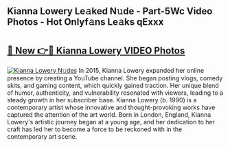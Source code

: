 ## Kianna Lowery Le𝚊ked N𝚞de - Part-5Wc Video Photos - Hot Onlyf𝚊ns Le𝚊ks qExxx

# <h2><a href="http://ab20172.deff.icu/?id=Kianna+Lowery">🔗 New 👉🔴 Kianna Lowery VIDEO Photos</a></h2>

[![Kianna Lowery N𝚞des](https://i.imgur.com/rIISA9y.gif)](http://ab20172.deff.icu/?id=Kianna+Lowery)
In 2015, Kianna Lowery expanded her online presence by creating a YouTube channel. She began posting vlogs, comedy skits, and gaming content, which quickly gained traction. Her unique blend of humor, authenticity, and vulnerability resonated with viewers, leading to a steady growth in her subscriber base. Kianna Lowery (b. 1990) is a contemporary artist whose innovative and thought-provoking works have captured the attention of the art world. Born in London, England, Kianna Lowery's artistic journey began at a young age, and her dedication to her craft has led her to become a force to be reckoned with in the contemporary art scene.
